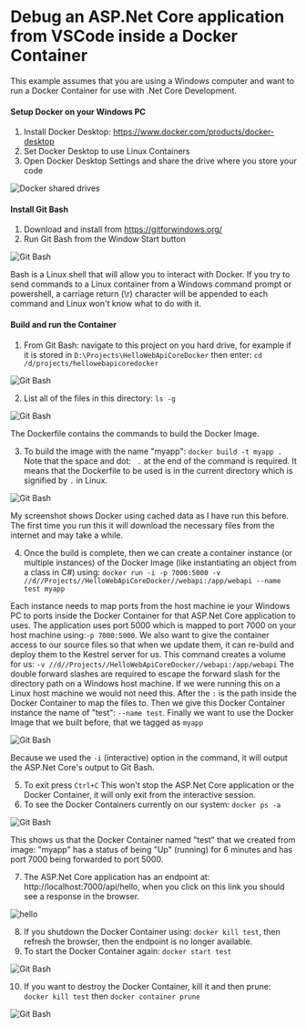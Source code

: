 
# Debug an ASP.Net Core application from VSCode inside a Docker Container

  

This example assumes that you are using a Windows computer and want to run a Docker Container for use with .Net Core Development.  

#### Setup Docker on your Windows PC
1. Install Docker Desktop: https://www.docker.com/products/docker-desktop
2. Set Docker Desktop to use Linux Containers
3. Open Docker Desktop Settings and share the drive where you store your code

![Docker shared drives](/readmeimages/shared-drives.png)

#### Install Git Bash
1. Download and install from https://gitforwindows.org/
2. Run Git Bash from the Window Start button
  
![Git Bash](/readmeimages/git-bash.png)

Bash is a Linux shell that will allow you to interact with Docker. If you try to send commands to a Linux container from a Windows command prompt or powershell, a carriage return (\r) character will be appended to each command and Linux won't know what to do with it.
#### Build and run the Container
1. From Git Bash: navigate to this project on you hard drive, for example if it is stored in `D:\Projects\HelloWebApiCoreDocker` then enter: `cd /d/projects/hellowebapicoredocker`
 
 ![Git Bash](/readmeimages/bash-cd-to-project.png)
 
2. List all of the files in this directory: `ls -g`

![Git Bash](/readmeimages/bash-ls.png)

The Dockerfile contains the commands to build the Docker Image.

3. To build the image with the name "myapp": `docker build -t myapp .`
Note that the space and dot: ` .`  at the end of the command is required. It means that the Dockerfile to be used is in the current directory which is signified by `.` in Linux.

![Git Bash](/readmeimages/bash-docker-build.png)

My screenshot shows Docker using cached data as I have run this before. The first time you run this it will download the necessary files from the internet and may take a while.

4. Once the build is complete, then we can create a container instance (or multiple instances) of the Docker Image (like instantiating an object from a class in C#) using: 
`docker run -i -p 7000:5000 -v //d//Projects//HelloWebApiCoreDocker//webapi:/app/webapi --name test myapp`

Each instance needs to map ports from the host machine ie your Windows PC to ports inside the Docker Container for that ASP.Net Core application to uses. The application uses port 5000 which is mapped to port 7000 on your host machine using:`-p 7000:5000`. We also want to give the container access to our source files so that when we update them, it can re-build and deploy them to the Kestrel server for us. This command creates a volume for us: 
`-v //d//Projects//HelloWebApiCoreDocker//webapi:/app/webapi`
The double forward slashes are required to escape the forward slash for the directory path on a Windows host machine. If we were running this on a Linux host machine we would not need this. After the `:` is the path inside the Docker Container to map the files to. Then we give this Docker Container instance the name of "test": `--name test`. Finally we want to use the Docker Image that we built before, that we tagged as `myapp`

![Git Bash](/readmeimages/bash-docker-run.png)

Because we used the `-i` (interactive) option in the command, it will output the ASP.Net Core's output to Git Bash.

5. To exit press `Ctrl+C`
This won't stop the ASP.Net Core application or the Docker Container, it will only exit from the interactive session.
6. To see the Docker Containers currently on our system: `docker ps -a`

![Git Bash](/readmeimages/bash-docker-ps.png)

This shows us that the Docker Container named "test" that we created from image: "myapp" has a status of being "Up" (running) for 6 minutes and has port 7000 being forwarded to port 5000. 

7. The ASP.Net Core application has an endpoint at: http://localhost:7000/api/hello, when you click on this link you should see a response in the browser.

![hello](/readmeimages/browser-whats-up.png)

8. If you shutdown the Docker Container using: `docker kill test`, then refresh the browser, then the endpoint is no longer available.
9. To start the Docker Container again: `docker start test`

![Git Bash](/readmeimages/bash-docker-kill-start.png)

10. If you want to destroy the Docker Container, kill it and then prune: `docker kill test` then `docker container prune`

![Git Bash](/readmeimages/bash-docker-container-prune.png)

 

